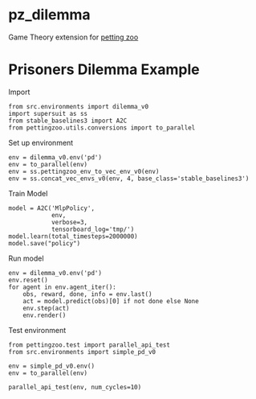 pz_dilemma
==============================

Game Theory extension for [petting zoo](pettingzoo.ml)

# Prisoners Dilemma Example

Import
```
from src.environments import dilemma_v0
import supersuit as ss
from stable_baselines3 import A2C
from pettingzoo.utils.conversions import to_parallel
```

Set up environment
```
env = dilemma_v0.env('pd')
env = to_parallel(env)
env = ss.pettingzoo_env_to_vec_env_v0(env)
env = ss.concat_vec_envs_v0(env, 4, base_class='stable_baselines3')
```


Train Model
```
model = A2C('MlpPolicy',
            env,
            verbose=3,
            tensorboard_log='tmp/')
model.learn(total_timesteps=2000000)
model.save("policy")
```

Run model
```
env = dilemma_v0.env('pd')
env.reset()
for agent in env.agent_iter():
    obs, reward, done, info = env.last()
    act = model.predict(obs)[0] if not done else None
    env.step(act)
    env.render()
```

Test environment
```
from pettingzoo.test import parallel_api_test
from src.environments import simple_pd_v0

env = simple_pd_v0.env()
env = to_parallel(env)

parallel_api_test(env, num_cycles=10)
```

